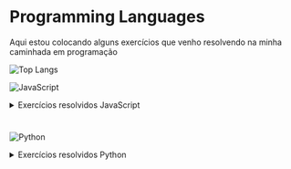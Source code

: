 # Programming Languages
Aqui estou colocando alguns exercícios que venho resolvendo na minha caminhada em programação

![Top Langs](https://github-readme-stats-git-masterrstaa-rickstaa.vercel.app/api/top-langs/?username=felipefsfreire&bg_color=000&border_color=30A3DC&title_color=E94D5F&text_color=FFF)

![JavaScript](https://img.shields.io/badge/JavaScript-F7DF1E?style=for-the-badge&logo=javascript&logoColor=black)

<details>

<summary>Exercícios resolvidos JavaScript</summary>


* Faça um programa para calcular o valor de uma viagem. Você terá 3 variáveis. Sendo elas:
1. preço do combustível
2.  gasto médio de combustível do carro por Km
3. distância em Km da viagem

Imprima o valor que será gasto de combustível para realizar a viagem. 
### **_[Resposta](/Exercises/a1_desafio.js)_**
* Faça um programa para calcular o valor de uma viagem. Você terá 5 variáveis. Sendo elas:
        1. preço do etanol
2. preço gasolina
3. Tipo de combustível que está no carro
4. gasto médio de combustível do carro por Km
5. distância em Km da viagem;
Imprima o valor que será gasto de combustível para realizar a viagem.
### **_[Resposta](/Exercises/a2_desafio.js)_**  
* Faça um algorítimo que dado 3 notas tiradas por um aluno em um semestre da faculdade.
Calcule e imprima a sua média e sua classificação conforme a tabela abaixo:

    * média = (Nota1 + Nota2 + Nota3)/3

    * Classificação:
    1. média menor que 5 = reprovação
    1. média entre 5 e 7 = recuperação
    1. acima de 7 = passou de semestre
### **_[Resposta](/Exercises/a2_list_ex01.js)_**

* O IMC (Índice de massa corporal) é um critério da OMS para dar uma indicação sobre a
condição de pedo de uma pessoa adulta

    * Fórmula do IMC: IMC = peso / (altura*altura)

    Elabore um algorítimo que dado o peso de uma pessoa adulta mostre sua condição de acordo com a tabela abaixo:
    1. Abaixo de 18.5  - Abaixo do peso;
    1. Entre 18.5 e 25  - Peso normal;
    1. Entre 25 e 30 - Acima do peso;
    1. Entre 30 3 40 - Obeso;
    1. Acima de 40 - Obesidade grave
### **_[Resposta](/Exercises/a2_list_ex02.js)_**

* Elabore um algoritmo que calcule o que deve ser pago por um produto, considerando o preço normal de etiqueta 
e a escolha da condição de pagamento. Utilize os códigos da tabela a seguir para ler qual a condição de pagamento escolhida e efetuar o cálculo adequado.

    * Código Condição de pagamento:
        1. À vista Débito, recebe 10% de desconto;
        1. À vista no Dinheiro ou PIX, recebe 15% de desconto;
        1. Em duas vezes, preço normal de etiqueta sem juros;
        1. Acima de duas vezes, preço normal de etiqueta mais juros de 10%
### **_[Resposta](/Exercises/a2_list_ex03.js)_**
* Crie uma função Escreva meu nome
### **_[Resposta](/Exercises/a3_list_ex01.js)_**
* Crie uma Função para verificar idade legal +18
### **_[Resposta](/Exercises/a3_list_ex02.js)_**
* Crie uma função que solicite o nome e outra que verifique a idade legal (+18).
Insira a primeira função dentro da segunda, retornando nome e se a pessoa é maior ou menor de idade
### **_[Reposta](/Exercises/a3_list_ex03.js)_**
*  Elabore um algoritmo que calcule o que deve ser pago por um produto, considerando o preço normal de etiqueta e a escolha da condição de pagamento. 
Utilize os códigos da tabela a seguir para ler qual a condição de pagamento escolhida e efetuar o cálculo adequado.

    Código Condição de pagamento:
    1. À vista Débito, recebe 10% de desconto;
    1. À vista no Dinheiro ou PIX, recebe 15% de desconto;
    1. Em duas vezes, preço normal de etiqueta sem juros;
    1. Acima de duas vezes, preço normal de etiqueta mais juros de 10%
### **_[Resposta](/Exercises/a3_list_ex04.js)_**
* Crie uma classe para representar carros. 
Os carros possuem uma marca, uma cor e um gasto médio de combustível por quilômetros rodado.
Crie um método que dado a quantidade de quilômetros e o preço do combustível nos dê o valor 
gasto em reais para realizar este percurso.
### **_[Resposta](/Exercises/a4_list_ex01.js)_**
* Crie uma classe para representar pessoas.
Para cada pessoa teremos os atributos nome, peso e altura.
As pessoas devem ter a capacidade de dizer o valor do seu IMC (IMC = peso / (altura * altura));
Instancie uma pessoa chamada José que tenha 70kg de peso e 1,75 de altura e peça ao José para dizer o valor
do seu IMC
### **_[Resposta](/Exercises/a4_list_ex02.js)_**
* Crie um programa que dado um número imprima a sua tabuada.
### **_[Resposta](/Exercises/a5_list_ex01.js)_**
* Crie um programa que seja capaz de percorrer uma lista de números e imprima cada número Par encontrado.
### **_[Resposta](/Exercises/a5_list_ex02.js)_**
* Faça um programa que dado uma lista de nomes imprima os nomes que comecem com a letra "V"
### **_[Resposta](/Exercises/a5_list_ex03.js)_**
* Faça um programa que preencha uma lista com todos os números pares contidos no intervalo de 10 a 50
### **_[Resposta](/Exercises/a5_list_ex04.js)_**
* Dado uma lista com as médias tiradas pelos alunos. Imprima todas as médias que ficaram de recuperação (média < 5).
   Ex de lista = [2, 7, 3, 8, 10, 4]
### **_[Resposta](/Exercises/a5_list_ex05.js)_**
* Dado uma lista com as notas tiradas pelos alunos. imprima a maior nota.
   Exemplo de lista de notas = [2, 7, 3, 8, 10, 4]
### **_[Resposta](/Exercises/a5_list_ex06.js)_**
* Faça um programa que receba um número e escreva a sua respectiva tabuada.
    * Exemplo:
        * Entrada:
            2
        * Saída:
            2x1 = 2
            2x2 = 4
            2x3 = 6
            2x4 = 8
            2x5 = 10
            2x6 = 12
            2x7 = 14
            2x8 = 16
            2x9 = 18
            2x10 = 20
### **_[Resposta exportar](/Exercises/a6_list_ex01_exp.js)_** | **_[Resposta importar](/Exercises/a6_list_ex01_imp.js)_**
* Faça um programa que receba a quantidade de números e seus respectivos valores. 
Imprima o maior e o menor número deste conjunto.
    * Exemplo:
        * Entrada:
            * 4
            * 100
            * 150
            * 90
            * 200
    * Saída:
        * Maior número: 200
        * Menor número: 90
### **_[Resposta exportar](/Exercises/a6_list_ex02_exp.js)_** | **_[Resposta importar](/Exercises/a6_list_ex02_imp.js)_**
* Faça um programa que receba a quantidade de números e seus respectivos valores.
Imprima todos os números pares.
    * Exemplo:
        * Entrada:
            * 5
            * 1
            * 3
            * 9
            * 10
            * 12
        * Saída:
            * Números Pares: 10, 12
### **_[Resposta exportar](/Exercises/a6_list_ex03_exp.js)_** | **_[Resposta importar](/Exercises/a6_list_ex03_imp.js)_**
</details>

#
![Python](https://img.shields.io/badge/python-3670A0?style=for-the-badge&logo=python&logoColor=ffdd54)

<details>

<summary>Exercícios resolvidos Python</summary>

* Soma de Dois Números:
   - Crie um programa que solicite ao usuário para inserir dois números e, em seguida, imprima a soma deles.
## [Resposta](/Python%20Exercices/ex01_python.py)
* Verificador de Números Pares ou Ímpares:
    * Peça ao usuário para inserir um número. Em seguida, determine se o número é par ou ímpar e imprima o resultado.
### [Resposta](/Python%20Exercices/ex02_python.py)
* Calculadora de Área de um Círculo:
    * Peça ao usuário para inserir o raio de um círculo e calcule a área do círculo usando a fórmula A = πr².
### [Resposta](/Python%20Exercices/ex03_python.py)
* Lista de Números Pares:
    * Crie uma lista de números de 1 a 10. Em seguida, use um loop para percorrer a lista e imprimir apenas os números pares.
### [Resposta](/Python%20Exercices/ex04_python.py)
* Conversor de Temperatura:
    * Crie um programa que peça ao usuário para inserir uma temperatura em Celsius e converta-a para Fahrenheit usando a fórmula F = (C * 9/5) + 32.
### [Resposta](/Python%20Exercices/ex05_python.py)
* Média de Três Números:
    * Crie um programa que solicite ao usuário inserir três números e, em seguida, calcule e imprima a média desses números.
### [Resposta](/Python%20Exercices/ex06_python.py)
* Contador de Palavras:
    * Peça ao usuário para inserir uma frase e conte o número de palavras na frase. Considere que as palavras são separadas por espaços em branco.
### [Resposta](/Python%20Exercices/ex07_python.py)
* Tabuada:
    * Crie um programa que solicite ao usuário inserir um número e, em seguida, imprima a tabuada desse número até 10.
### [Resposta](/Python%20Exercices/ex08_python.py)
* Verificador de Ano Bissexto:
    * Solicite ao usuário para inserir um ano e verifique se é bissexto. Um ano bissexto é divisível por 4, mas não por 100, a menos que também seja divisível por 400.
### [Resposta](/Python%20Exercices/ex09_python.py)
* Fatorial:
   - Crie um programa que solicite ao usuário inserir um número e, em seguida, calcule e imprima o fatorial desse número. O fatorial de um número \(n\) é o produto de todos os inteiros de 1 a \(n\).
### [Resposta](/Python%20Exercices/ex10_python.py)

</details>